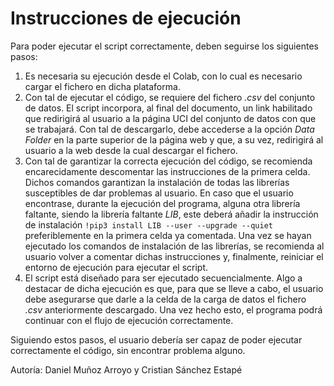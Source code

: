 # Instrucciones de ejecución
Para poder ejecutar el script correctamente, deben seguirse los siguientes pasos:
1. Es necesaria su ejecución desde el Colab, con lo cual es necesario cargar el fichero en dicha plataforma.
2. Con tal de ejecutar el código, se requiere del fichero *.csv* del conjunto de datos. El script incorpora, al final del documento, un link habilitado que redirigirá al usuario a la página UCI del conjunto de datos con que se trabajará. Con tal de descargarlo, debe accederse a la opción *Data Folder* en la parte superior de la página web y que, a su vez, redirigirá al usuario a la web desde la cual descargar el fichero.
3. Con tal de garantizar la correcta ejecución del código, se recomienda encarecidamente descomentar las instrucciones de la primera celda. Dichos comandos garantizan la instalación de todas las librerías susceptibles de dar problemas al usuario. En caso que el usuario encontrase, durante la ejecución del programa, alguna otra librería faltante, siendo la librería faltante *LIB*, este deberá añadir la instrucción de instalación ```!pip3 install LIB --user --upgrade --quiet``` preferiblemente en la primera celda ya comentada. Una vez se hayan ejecutado los comandos de instalación de las librerías, se recomienda al usuario volver a comentar dichas instrucciones y, finalmente, reiniciar el entorno de ejecución para ejecutar el script.
4. El script está diseñado para ser ejecutado secuencialmente. Algo a destacar de dicha ejecución es que, para que se lleve a cabo, el usuario debe asegurarse que darle a la celda de la carga de datos el fichero *.csv* anteriormente descargado. Una vez hecho esto, el programa podrá continuar con el flujo de ejecución correctamente.

Siguiendo estos pasos, el usuario debería ser capaz de poder ejecutar correctamente el código, sin encontrar problema alguno.

Autoría: Daniel Muñoz Arroyo y Cristian Sánchez Estapé